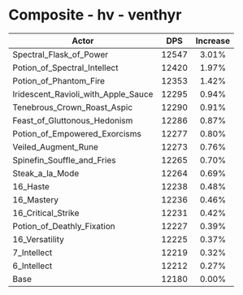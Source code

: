 # Composite - hv - venthyr
| Actor | DPS | Increase |
|---|:---:|:---:|
|Spectral_Flask_of_Power|12547|3.01%|
|Potion_of_Spectral_Intellect|12420|1.97%|
|Potion_of_Phantom_Fire|12353|1.42%|
|Iridescent_Ravioli_with_Apple_Sauce|12295|0.94%|
|Tenebrous_Crown_Roast_Aspic|12290|0.91%|
|Feast_of_Gluttonous_Hedonism|12286|0.87%|
|Potion_of_Empowered_Exorcisms|12277|0.80%|
|Veiled_Augment_Rune|12273|0.76%|
|Spinefin_Souffle_and_Fries|12265|0.70%|
|Steak_a_la_Mode|12264|0.69%|
|16_Haste|12238|0.48%|
|16_Mastery|12236|0.46%|
|16_Critical_Strike|12231|0.42%|
|Potion_of_Deathly_Fixation|12227|0.39%|
|16_Versatility|12225|0.37%|
|7_Intellect|12219|0.32%|
|6_Intellect|12212|0.27%|
|Base|12180|0.00%|
